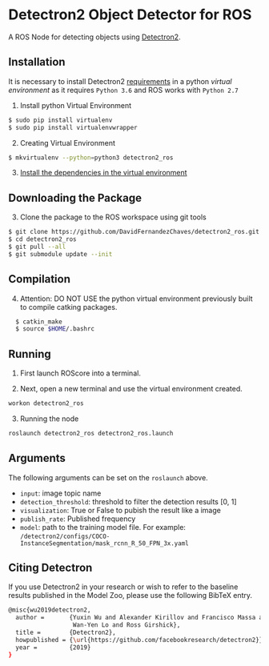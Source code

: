 # Detectron2 Object Detector for ROS

A ROS Node for detecting objects using [Detectron2](https://github.com/facebookresearch/detectron2).


## Installation

It is necessary to install Detectron2 [requirements](https://github.com/facebookresearch/detectron2/blob/master/INSTALL.md) in a python *virtual environment* as it requires `Python 3.6` and ROS works with `Python 2.7`

1. Install python Virtual Environment
```bash
$ sudo pip install virtualenv
$ sudo pip install virtualenvwrapper
```

2. Creating Virtual Environment
```bash
$ mkvirtualenv --python=python3 detectron2_ros
```

3. [Install the dependencies in the virtual environment](https://github.com/facebookresearch/detectron2/blob/master/INSTALL.md)


## Downloading the Package

3. Clone the package to the ROS workspace using git tools
```bash
$ git clone https://github.com/DavidFernandezChaves/detectron2_ros.git
$ cd detectron2_ros
$ git pull --all
$ git submodule update --init
```

## Compilation

4. Attention: DO NOT USE the python virtual environment previously built to compile catking packages.
```bash
  $ catkin_make
  $ source $HOME/.bashrc
```

## Running

1. First launch ROScore into a terminal.

2. Next, open a new terminal and use the virtual environment created.
```bash
workon detectron2_ros
```
3. Running the node
```bash
roslaunch detectron2_ros detectron2_ros.launch
```

## Arguments

The following arguments can be set on the `roslaunch` above.
- `input`: image topic name
- `detection_threshold`: threshold to filter the detection results [0, 1]
- `visualization`: True or False to pubish the result like a image
- `publish_rate`: Published frequency
- `model`: path to the training model file. For example: `/detectron2/configs/COCO-InstanceSegmentation/mask_rcnn_R_50_FPN_3x.yaml`

## Citing Detectron
If you use Detectron2 in your research or wish to refer to the baseline results published in the Model Zoo, please use the following BibTeX entry.

```bash
@misc{wu2019detectron2,
  author =       {Yuxin Wu and Alexander Kirillov and Francisco Massa and
                  Wan-Yen Lo and Ross Girshick},
  title =        {Detectron2},
  howpublished = {\url{https://github.com/facebookresearch/detectron2}},
  year =         {2019}
}
```
